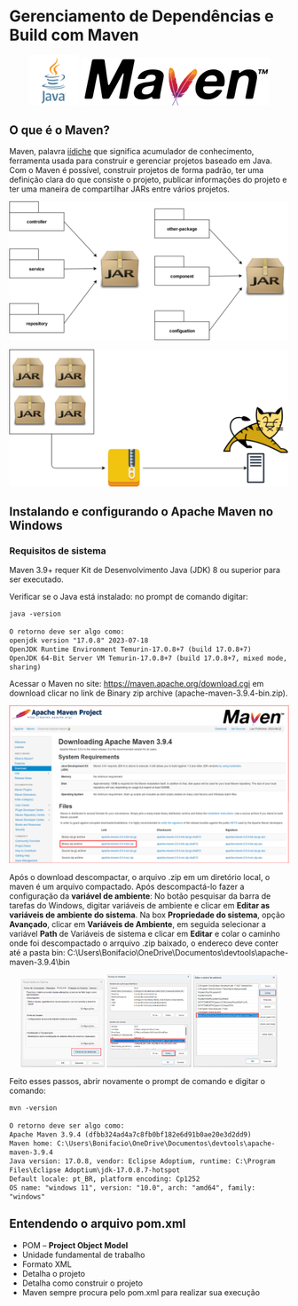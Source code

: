 # Gerenciamento de Dependências e Build com Maven

<p align="center"><img src="./images/java.png" width=18%> <img src="./images/maven-logo.png"></p>

## O que é o Maven?
Maven, palavra <a href="https://en.wikipedia.org/wiki/Maven">iídiche</a> que significa acumulador de conhecimento, ferramenta usada para construir e gerenciar projetos baseado em Java. Com o Maven é possível, construir projetos de forma padrão, ter uma definição clara do que consiste o projeto, publicar informações do projeto e ter uma maneira de compartilhar JARs entre vários projetos.
<p align="center"><img src="./images/compartilhar-JARs.png"></p>
<p align="center"><img src="./images/publicar-informacoes-do-projeto.png"></p>

## Instalando e configurando o Apache Maven no Windows
### Requisitos de sistema
Maven 3.9+ requer Kit de Desenvolvimento Java (JDK) 8 ou superior para ser executado.

Verificar se o Java está instalado: no prompt de comando digitar:
~~~CLI
java -version

O retorno deve ser algo como:
openjdk version "17.0.8" 2023-07-18
OpenJDK Runtime Environment Temurin-17.0.8+7 (build 17.0.8+7)
OpenJDK 64-Bit Server VM Temurin-17.0.8+7 (build 17.0.8+7, mixed mode, sharing)
~~~
Acessar o Maven no site: https://maven.apache.org/download.cgi em download clicar no link de Binary zip archive (apache-maven-3.9.4-bin.zip).
<p align="center"><img src="./images/maven.png"></p>

 Após o download descompactar, o arquivo .zip em um diretório local, o maven é um arquivo compactado. Após descompactá-lo fazer a configuração da **variável de ambiente**:
 No botão pesquisar da barra de tarefas do Windows, digitar variáveis de ambiente e clicar em **Editar as variáveis de ambiente do sistema**. Na box **Propriedade do sistema**, opção **Avançado**, clicar em **Variáveis de Ambiente**, em seguida selecionar a variável **Path** de Variáveis de sistema e clicar em **Editar** e colar o caminho onde foi descompactado o arrquivo .zip baixado, o endereco deve conter até a pasta bin: C:\Users\Bonifacio\OneDrive\Documentos\devtools\apache-maven-3.9.4\bin
 <p align="center"><img src="./images/variavel-ambiente-1.png" width=30%> <img src="./images/variavel-ambiente-2.png" width=30%> <img src="./images/variavel-ambiente-3.png" width="30%"></p>

Feito esses passos, abrir novamente o prompt de comando e digitar o comando:
~~~CLI
mvn -version

O retorno deve ser algo como:
Apache Maven 3.9.4 (dfbb324ad4a7c8fb0bf182e6d91b0ae20e3d2dd9)
Maven home: C:\Users\Bonifacio\OneDrive\Documentos\devtools\apache-maven-3.9.4
Java version: 17.0.8, vendor: Eclipse Adoptium, runtime: C:\Program Files\Eclipse Adoptium\jdk-17.0.8.7-hotspot
Default locale: pt_BR, platform encoding: Cp1252
OS name: "windows 11", version: "10.0", arch: "amd64", family: "windows"
~~~

## Entendendo o arquivo pom.xml
+ POM – **Project Object Model**
+ Unidade fundamental de trabalho
+ Formato XML
+ Detalha o projeto
+ Detalha como construir o projeto
+ Maven sempre procura pelo pom.xml para realizar sua execução
